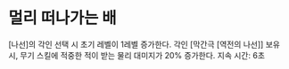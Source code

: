 # 멀리 떠나가는 배

[나선]의 각인 선택 시 초기 레벨이 1레벨 증가한다. 각인 [막간극 [역전의 나선]] 보유 시, 무기 스킬에 적중한 적이 받는 물리 대미지가 20% 증가한다. 지속 시간: 6초
